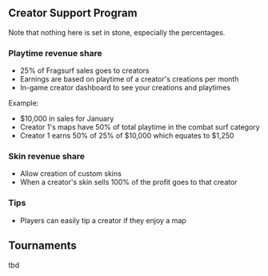 


## Creator Support Program

Note that nothing here is set in stone, especially the percentages.


### Playtime revenue share

- 25% of Fragsurf sales goes to creators
- Earnings are based on playtime of a creator's creations per month
- In-game creator dashboard to see your creations and playtimes

Example:
- $10,000 in sales for January
- Creator 1's maps have 50% of total playtime in the combat surf category
- Creator 1 earns 50% of 25% of $10,000 which equates to $1,250


### Skin revenue share

- Allow creation of custom skins
- When a creator's skin sells 100% of the profit goes to that creator
### Tips

- Players can easily tip a creator if they enjoy a map

## Tournaments

tbd
